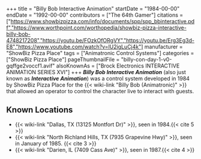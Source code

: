 +++
title = "Billy Bob Interactive Animation"
startDate = "1984-00-00"
endDate = "1992-00-00"
contributors = ["The 64th Gamer"]
citations = ["https://www.showbizpizza.com/info/documents/spp/spp_bbinteractive.pdf","https://www.worthpoint.com/worthopedia/showbiz-pizza-interactive-billy-bob-4748217208","https://youtu.be/FOzkOfORgVY","https://youtu.be/Erg3Eg3d-E8","https://www.youtube.com/watch?v=lU2igLuCj4k"]
manufacturer = "ShowBiz Pizza Place"
tags = ["Animatronic Control Systems"]
categories = ["ShowBiz Pizza Place"]
pageThumbnailFile = "billy-con-day-1-v0-gqffge2voccf1.avif"
alsoKnownAs = ["Brock Electronics INTERACTIVE ANIMATION SERIES XVI"]
+++
***Billy Bob Interactive Animation*** (also just known as ***Interactive Animation***) was a control system developed in 1984 by ShowBiz Pizza Place for the {{< wiki-link "Billy Bob (Animatronic)" >}} that allowed an operator to control the character live to interact with guests.

## Known Locations
- {{< wiki-link "Dallas, TX (13125 Montfort Dr)" >}}, seen in 1984.{{< cite 5 >}}
- {{< wiki-link "North Richland Hills, TX (7935 Grapevine Hwy)" >}}, seen in January of 1985. {{< cite 3 >}}
- {{< wiki-link "Darien, IL (7409 Cass Ave)" >}}, seen in 1987.{{< cite 4 >}}
